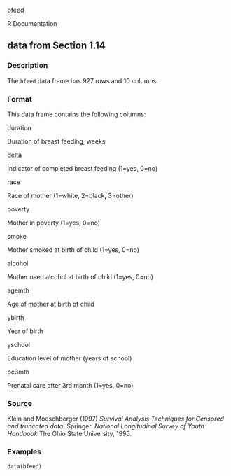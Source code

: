 bfeed

R Documentation

## data from Section 1.14

### Description

The `bfeed` data frame has 927 rows and 10 columns.

### Format

This data frame contains the following columns:

duration

Duration of breast feeding, weeks

delta

Indicator of completed breast feeding (1=yes, 0=no)

race

Race of mother (1=white, 2=black, 3=other)

poverty

Mother in poverty (1=yes, 0=no)

smoke

Mother smoked at birth of child (1=yes, 0=no)

alcohol

Mother used alcohol at birth of child (1=yes, 0=no)

agemth

Age of mother at birth of child

ybirth

Year of birth

yschool

Education level of mother (years of school)

pc3mth

Prenatal care after 3rd month (1=yes, 0=no)

### Source

Klein and Moeschberger (1997) _Survival Analysis Techniques for Censored and
truncated data_, Springer. _National Longitudinal Survey of Youth Handbook_
The Ohio State University, 1995.

### Examples

    
    data(bfeed)

